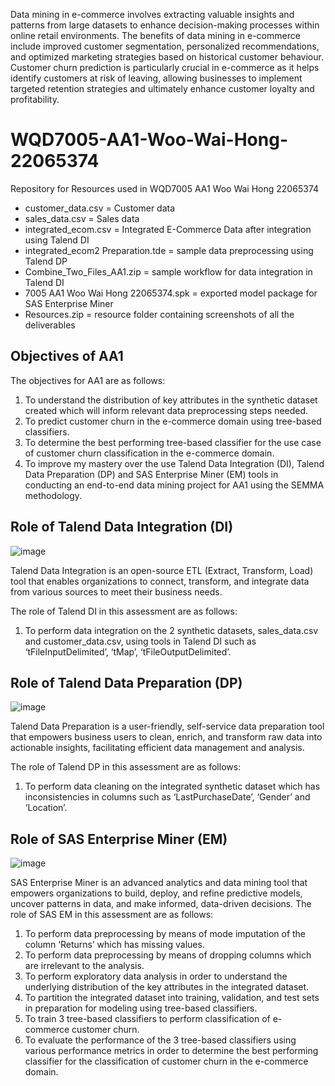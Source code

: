 Data mining in e-commerce involves extracting valuable insights and patterns from large datasets to enhance decision-making processes within online retail environments. The benefits of data mining in e-commerce include improved customer segmentation, personalized recommendations, and optimized marketing strategies based on historical customer behaviour. Customer churn prediction is particularly crucial in e-commerce as it helps identify customers at risk of leaving, allowing businesses to implement targeted retention strategies and ultimately enhance customer loyalty and profitability.
# WQD7005-AA1-Woo-Wai-Hong-22065374
Repository for Resources used in WQD7005 AA1 Woo Wai Hong 22065374
* customer_data.csv = Customer data 
* sales_data.csv = Sales data
* integrated_ecom.csv = Integrated E-Commerce Data after integration using Talend DI
* integrated_ecom2 Preparation.tde = sample data preprocessing using Talend DP
* Combine_Two_Files_AA1.zip = sample workflow for data integration in Talend DI
* 7005 AA1 Woo Wai Hong 22065374.spk = exported model package for SAS Enterprise Miner
* Resources.zip = resource folder containing screenshots of all the deliverables
## Objectives of AA1
The objectives for AA1 are as follows:
1.	To understand the distribution of key attributes in the synthetic dataset created which will inform relevant data preprocessing steps needed.
2.	To predict customer churn in the e-commerce domain using tree-based classifiers. 
3.	To determine the best performing tree-based classifier for the use case of customer churn classification in the e-commerce domain.
4.	To improve my mastery over the use Talend Data Integration (DI), Talend Data Preparation (DP) and SAS Enterprise Miner (EM) tools in conducting an end-to-end data mining project for AA1 using the SEMMA methodology.
## Role of Talend Data Integration (DI)
![image](https://github.com/woogamanga/WQD7005-AA1-Woo-Wai-Hong-22065374/assets/83159228/bd871e89-4055-48c7-9e6d-3ba766c8c9a2)

Talend Data Integration is an open-source ETL (Extract, Transform, Load) tool that enables organizations to connect, transform, and integrate data from various sources to meet their business needs.

The role of Talend DI in this assessment are as follows:
1.	To perform data integration on the 2 synthetic datasets, sales_data.csv and customer_data.csv, using tools in Talend DI such as ‘tFileInputDelimited’, ‘tMap’, ‘tFileOutputDelimited’. 

## Role of Talend Data Preparation (DP)
![image](https://github.com/woogamanga/WQD7005-AA1-Woo-Wai-Hong-22065374/assets/83159228/368ac21c-3a36-4239-b5f9-abaddbd21d5d)

Talend Data Preparation is a user-friendly, self-service data preparation tool that empowers business users to clean, enrich, and transform raw data into actionable insights, facilitating efficient data management and analysis.

The role of Talend DP in this assessment are as follows: 
1.	To perform data cleaning on the integrated synthetic dataset which has inconsistencies in columns such as ‘LastPurchaseDate’, ‘Gender’ and ‘Location’.

## Role of SAS Enterprise Miner (EM)
![image](https://github.com/woogamanga/WQD7005-AA1-Woo-Wai-Hong-22065374/assets/83159228/92c0b00a-dadf-4a9f-83d0-0839429260b3)

SAS Enterprise Miner is an advanced analytics and data mining tool that empowers organizations to build, deploy, and refine predictive models, uncover patterns in data, and make informed, data-driven decisions.
The role of SAS EM in this assessment are as follows: 
1.	To perform data preprocessing by means of mode imputation of the column ‘Returns’ which has missing values.
2.	To perform data preprocessing by means of dropping columns which are irrelevant to the analysis.
3.	To perform exploratory data analysis in order to understand the underlying distribution of the key attributes in the integrated dataset.
4.	To partition the integrated dataset into training, validation, and test sets in preparation for modeling using tree-based classifiers. 
5.	To train 3 tree-based classifiers to perform classification of e-commerce customer churn. 
6.	To evaluate the performance of the 3 tree-based classifiers using various performance metrics in order to determine the best performing classifier for the classification of customer churn in the e-commerce domain. 

